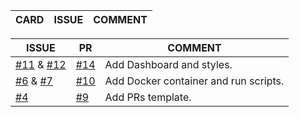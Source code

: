 CARD|ISSUE|COMMENT
---|---|---

ISSUE|PR|COMMENT
---|---|---
[#11](https://github.com/frismaury/gelmdetra/issues/11) & [#12](https://github.com/frismaury/gelmdetra/issues/12) | [#14](https://github.com/frismaury/gelmdetra/pull/14) | Add Dashboard and styles.
[#6](https://github.com/frismaury/gelmdetra/issues/6) & [#7](https://github.com/frismaury/gelmdetra/issues/7) | [#10](https://github.com/frismaury/gelmdetra/pull/10) | Add Docker container and run scripts.
[#4](https://github.com/frismaury/gelmdetra/issues/4) | [#9](https://github.com/frismaury/gelmdetra/pull/9) | Add PRs template.
